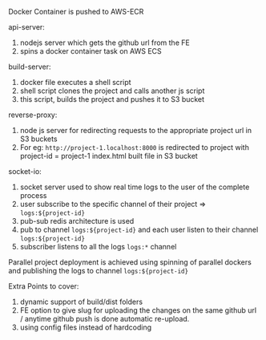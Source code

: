 Docker Container is pushed to AWS-ECR

api-server:
1. nodejs server which gets the github url from the FE
2. spins a docker container task on AWS ECS

build-server:
1. docker file executes a shell script 
2. shell script clones the project and calls another js script
3. this script, builds the project and pushes it to S3 bucket

reverse-proxy:
1. node js server for redirecting requests to the appropriate project url in S3 buckets
2. For eg: `http://project-1.localhost:8000` is redirected to project with project-id = project-1 index.html built file in S3 bucket

socket-io:
1. socket server used to show real time logs to the user of the complete process
2. user subscribe to the specific channel of their project => `logs:${project-id}`
3. pub-sub redis architecture is used
4. pub to channel `logs:${project-id}` and each user listen to their channel `logs:${project-id}`
5. subscriber listens to all the logs `logs:*` channel


Parallel project deployment is achieved using spinning of parallel dockers and publishing the logs to channel
`logs:${project-id}`

Extra Points to cover:
1. dynamic support of build/dist folders
2. FE option to give slug for uploading the changes on the same github url 
    / anytime github push is done automatic re-upload.
3. using config files instead of hardcoding

